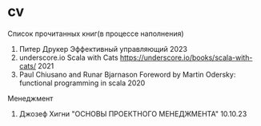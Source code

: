 # cv
Список прочитанных книг(в процессе наполнения)

1) Питер Друкер  Эффективный управляющий 2023
2) underscore.io Scala with Cats https://underscore.io/books/scala-with-cats/ 2021
3) Paul Chiusano and Runar Bjarnason Foreword by Martin Odersky: functional programming in scala 2020


Менеджмент
1) Джозеф Хигни "ОСНОВЫ ПРОЕКТНОГО МЕНЕДЖМЕНТА" 10.10.23
